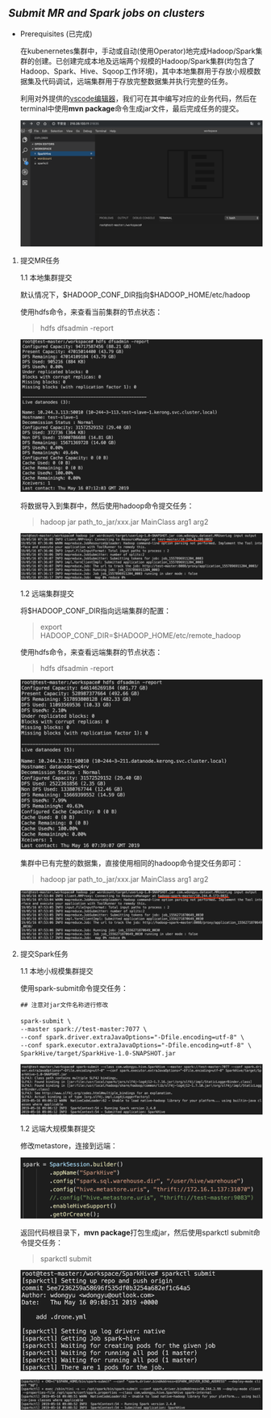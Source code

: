 ## *Submit MR and Spark jobs on clusters*

* Prerequisites (已完成)
	
	在kubenernetes集群中，手动或自动(使用Operator)地完成Hadoop/Spark集群的创建。已创建完成本地及远端两个规模的Hadoop/Spark集群(均包含了Hadoop、Spark、Hive、Sqoop工作环境)，其中本地集群用于存放小规模数据集及代码调试，远端集群用于存放完整数据集并执行完整的任务。
	
	利用对外提供的[vscode编辑器](http://210.28.133.11:21835/)，我们可在其中编写对应的业务代码，然后在terminal中使用**mvn package**命令生成jar文件，最后完成任务的提交。
	
	![vscode](manifest/images/vscode.png)
	
1.	提交MR任务

	1.1	本地集群提交
	
	默认情况下，\$HADOOP\_CONF\_DIR指向\$HADOOP_HOME/etc/hadoop
	
	使用hdfs命令，来查看当前集群的节点状态：
		
	> hdfs dfsadmin -report
	
	![local-status](manifest/images/local-status.png)
	
	将数据导入到集群中，然后使用hadoop命令提交任务：
	
	> hadoop jar path\_to\_jar/xxx.jar MainClass arg1 arg2
	
	![local-wordcount](manifest/images/local-wordcount.png)
	
	1.2 远端集群提交
		
	将\$HADOOP\_CONF\_DIR指向远端集群的配置：
	
	> export HADOOP\_CONF_DIR=$HADOOP\_HOME/etc/remote\_hadoop
	
	使用hdfs命令，来查看远端集群的节点状态：
		
	> hdfs dfsadmin -report
	
	![remote-status](manifest/images/remote-status.png)
	
	集群中已有完整的数据集，直接使用相同的hadoop命令提交任务即可：
	
	> hadoop jar path\_to\_jar/xxx.jar MainClass arg1 arg2
	
	![remote-wordcount](manifest/images/remote-wordcount.png)
	
2. 提交Spark任务

	1.1	本地小规模集群提交
	
	使用spark-submit命令提交任务：
	
	```
	## 注意对jar文件名称进行修改
	
	spark-submit \
	--master spark://test-master:7077 \
	--conf spark.driver.extraJavaOptions="-Dfile.encoding=utf-8" \
	--conf spark.executor.extraJavaOptions="-Dfile.encoding=utf-8" \
	SparkHive/target/SparkHive-1.0-SNAPSHOT.jar
	```
	
	![local-spark](manifest/images/local-spark.png)
	
	1.2 远端大规模集群提交
	
	修改metastore，连接到远端：
	
	![remote-uri](manifest/images/remote-uri.png)
	
	返回代码根目录下，**mvn package**打包生成jar，然后使用sparkctl submit命令提交任务：
	
	> sparkctl submit
	
	![remote-spark-1](manifest/images/remote-spark-1.png)
	
	![remote-spark-2](manifest/images/remote-spark-2.png)
